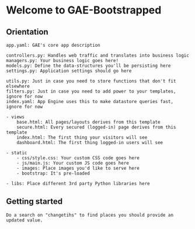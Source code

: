 Welcome to GAE-Bootstrapped
=============

Orientation
-----------

	app.yaml: GAE's core app description	
	
	controllers.py: Handles web traffic and translates into business logic
	managers.py: Your business logic goes here!
	models.py: Define the data-structures you'll be persisting here
	settings.py: Application settings should go here

	utils.py: Just in case you need to store functions that don't fit elsewhere
	filters.py: Just in case you need to add power to your templates, ignore for now
	index.yaml: App Engine uses this to make datastore queries fast, ignore for now

	- views
		base.html: All pages/layouts derives from this template
		secure.html: Every secured (logged-in) page derives from this template
		index.html: The first thing your visitors will see
		dashboard.html: The first thing logged-in users will see

	- static
		- css/style.css: Your custom CSS code goes here
		- js/main.js: Your custom JS code goes here
		- images: Place images you'd like to serve here
		- bootstrap: It's pre-loaded

	- libs: Place different 3rd party Python libraries here

Getting started
---------------

	Do a search on "changetihs" to find places you should provide an updated value.